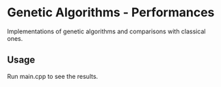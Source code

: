 # Genetic Algorithms - Performances
Implementations of genetic algorithms and comparisons with classical ones.
## Usage
Run main.cpp to see the results.
